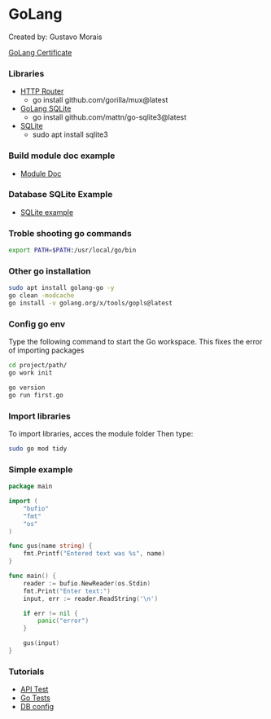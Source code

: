 # GoLang

Created by: Gustavo Morais

[GoLang Certificate](https://www.linkedin.com/learning/certificates/f75363e5c176cbb7695329ac0f68aebb6997b8dc520d0490e53eb440f67fe548)

### Libraries
- [HTTP Router](https://github.com/gorilla/mux)
  - go install github.com/gorilla/mux@latest
- [GoLang SQLite](https://github.com/mattn/go-sqlite3)
  - go install github.com/mattn/go-sqlite3@latest
- [SQLite](https://www.sqlite.org/docs.html)
	- sudo apt install sqlite3

### Build module doc example
- [Module Doc](./CreatingModule.md)
### Database SQLite Example
- [SQLite example](./tester/DB.md)
### Troble shooting go commands
```sh
export PATH=$PATH:/usr/local/go/bin
```

### Other go installation
```sh
sudo apt install golang-go -y
go clean -modcache
go install -v golang.org/x/tools/gopls@latest
```

### Config go env
Type the following command to start the Go workspace.
This fixes the error of importing packages
```sh
cd project/path/
go work init
```

```sh
go version
go run first.go
```

### Import libraries
To import libraries, acces the module folder
Then type:
```sh
sudo go mod tidy
```

### Simple example
```go
package main

import (
	"bufio"
	"fmt"
	"os"
)

func gus(name string) {
	fmt.Printf("Entered text was %s", name)
}

func main() {
	reader := bufio.NewReader(os.Stdin)
	fmt.Print("Enter text:")
	input, err := reader.ReadString('\n')

	if err != nil {
		panic("error")
	}

	gus(input)
}
```

### Tutorials
- [API Test](./tester/api.md)
- [Go Tests](./tester/test.md)
- [DB config](./tester/DB.md)
